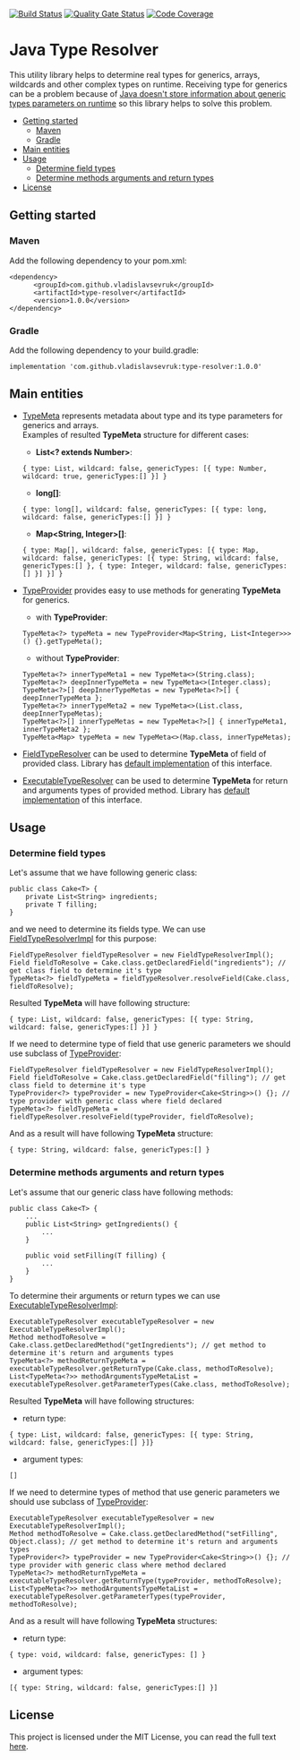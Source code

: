 [![Build Status](https://travis-ci.org/VladislavSevruk/TypeResolver.svg?branch=develop)](https://travis-ci.com/VladislavSevruk/TypeResolver)
[![Quality Gate Status](https://sonarcloud.io/api/project_badges/measure?project=VladislavSevruk_TypeResolver&metric=alert_status)](https://sonarcloud.io/dashboard?id=VladislavSevruk_TypeResolver)
[![Code Coverage](https://sonarcloud.io/api/project_badges/measure?project=VladislavSevruk_TypeResolver&metric=coverage)](https://sonarcloud.io/component_measures?id=VladislavSevruk_TypeResolver&metric=coverage)

# Java Type Resolver
This utility library helps to determine real types for generics, arrays, wildcards and other complex types on runtime. 
Receiving type for generics can be a problem because of [Java doesn't store information about generic types parameters 
on runtime](https://docs.oracle.com/javase/tutorial/java/generics/erasure.html) so this library helps to solve this problem.

* [Getting started](#getting-started)
  * [Maven](#maven)
  * [Gradle](#gradle)
* [Main entities](#main-entities)
* [Usage](#usage)
  * [Determine field types](#determine-field-types)
  * [Determine methods arguments and return types](#determine-methods-arguments-and-return-types)
* [License](#license)

## Getting started
### Maven
Add the following dependency to your pom.xml:
```
<dependency>
      <groupId>com.github.vladislavsevruk</groupId>
      <artifactId>type-resolver</artifactId>
      <version>1.0.0</version>
</dependency>
```
### Gradle
Add the following dependency to your build.gradle:
```
implementation 'com.github.vladislavsevruk:type-resolver:1.0.0'
```

## Main entities
* [TypeMeta](src/main/java/com/github/vladislavsevruk/resolver/type/TypeMeta.java) represents metadata about type and its 
type parameters for generics and arrays.  
Examples of resulted __TypeMeta__ structure for different cases:
  - __List&lt;? extends Number&gt;__:
  ```
  { type: List, wildcard: false, genericTypes: [{ type: Number, wildcard: true, genericTypes:[] }] }
  ```
  - __long[]__:
  ```
  { type: long[], wildcard: false, genericTypes: [{ type: long, wildcard: false, genericTypes:[] }] }
  ```
  - __Map&lt;String, Integer&gt;[]__:
  ```
  { type: Map[], wildcard: false, genericTypes: [{ type: Map, wildcard: false, genericTypes: [{ type: String, wildcard: false, genericTypes:[] }, { type: Integer, wildcard: false, genericTypes:[] }] }] }
  ```

* [TypeProvider](src/main/java/com/github/vladislavsevruk/resolver/type/TypeProvider.java) provides easy to use methods 
for generating __TypeMeta__ for generics.
  - with __TypeProvider__:
  ```
  TypeMeta<?> typeMeta = new TypeProvider<Map<String, List<Integer>>>() {}.getTypeMeta();
  ```
  - without __TypeProvider__:
  ```
  TypeMeta<?> innerTypeMeta1 = new TypeMeta<>(String.class);
  TypeMeta<?> deepInnerTypeMeta = new TypeMeta<>(Integer.class);
  TypeMeta<?>[] deepInnerTypeMetas = new TypeMeta<?>[] { deepInnerTypeMeta };
  TypeMeta<?> innerTypeMeta2 = new TypeMeta<>(List.class, deepInnerTypeMetas);
  TypeMeta<?>[] innerTypeMetas = new TypeMeta<?>[] { innerTypeMeta1, innerTypeMeta2 };
  TypeMeta<Map> typeMeta = new TypeMeta<>(Map.class, innerTypeMetas);
  ```

* [FieldTypeResolver](src/main/java/com/github/vladislavsevruk/resolver/resolver/FieldTypeResolver.java) can be used to 
determine __TypeMeta__ of field of provided class. Library has [default implementation](src/main/java/com/github/vladislavsevruk/resolver/resolver/FieldTypeResolverImpl.java) 
of this interface.
* [ExecutableTypeResolver](src/main/java/com/github/vladislavsevruk/resolver/resolver/ExecutableTypeResolver.java) can be 
used to determine __TypeMeta__ for return and arguments types of provided method. Library has [default implementation](src/main/java/com/github/vladislavsevruk/resolver/resolver/ExecutableTypeResolverImpl.java) 
of this interface.

## Usage
### Determine field types
Let's assume that we have following generic class:
```
public class Cake<T> {
    private List<String> ingredients;
    private T filling;
}
```

and we need to determine its fields type. We can use [FieldTypeResolverImpl](src/main/java/com/github/vladislavsevruk/resolver/resolver/FieldTypeResolverImpl.java)
for this purpose:
```
FieldTypeResolver fieldTypeResolver = new FieldTypeResolverImpl();
Field fieldToResolve = Cake.class.getDeclaredField("ingredients"); // get class field to determine it's type
TypeMeta<?> fieldTypeMeta = fieldTypeResolver.resolveField(Cake.class, fieldToResolve);
```

Resulted __TypeMeta__ will have following structure:
```
{ type: List, wildcard: false, genericTypes: [{ type: String, wildcard: false, genericTypes:[] }] }
```

If we need to determine type of field that use generic parameters we should use subclass of 
[TypeProvider](src/main/java/com/github/vladislavsevruk/resolver/type/TypeProvider.java):
```
FieldTypeResolver fieldTypeResolver = new FieldTypeResolverImpl();
Field fieldToResolve = Cake.class.getDeclaredField("filling"); // get class field to determine it's type
TypeProvider<?> typeProvider = new TypeProvider<Cake<String>>() {}; // type provider with generic class where field declared
TypeMeta<?> fieldTypeMeta = fieldTypeResolver.resolveField(typeProvider, fieldToResolve);
```

And as a result will have following __TypeMeta__ structure:
```
{ type: String, wildcard: false, genericTypes:[] }
```

### Determine methods arguments and return types
Let's assume that our generic class have following methods:
```
public class Cake<T> {
    ...
    public List<String> getIngredients() {
        ...
    }

    public void setFilling(T filling) {
        ...
    }
}
```

To determine their arguments or return types we can use [ExecutableTypeResolverImpl](src/main/java/com/github/vladislavsevruk/resolver/resolver/ExecutableTypeResolverImpl.java):
```
ExecutableTypeResolver executableTypeResolver = new ExecutableTypeResolverImpl();
Method methodToResolve = Cake.class.getDeclaredMethod("getIngredients"); // get method to determine it's return and arguments types
TypeMeta<?> methodReturnTypeMeta = executableTypeResolver.getReturnType(Cake.class, methodToResolve);
List<TypeMeta<?>> methodArgumentsTypeMetaList = executableTypeResolver.getParameterTypes(Cake.class, methodToResolve);
```

Resulted __TypeMeta__ will have following structures:
  - return type:
  ```
  { type: List, wildcard: false, genericTypes: [{ type: String, wildcard: false, genericTypes:[] }]}
  ```
  - argument types:
  ```
  []
  ```

If we need to determine types of method that use generic parameters we should use subclass of 
[TypeProvider](src/main/java/com/github/vladislavsevruk/resolver/type/TypeProvider.java):
```
ExecutableTypeResolver executableTypeResolver = new ExecutableTypeResolverImpl();
Method methodToResolve = Cake.class.getDeclaredMethod("setFilling", Object.class); // get method to determine it's return and arguments types
TypeProvider<?> typeProvider = new TypeProvider<Cake<String>>() {}; // type provider with generic class where method declared
TypeMeta<?> methodReturnTypeMeta = executableTypeResolver.getReturnType(typeProvider, methodToResolve);
List<TypeMeta<?>> methodArgumentsTypeMetaList = executableTypeResolver.getParameterTypes(typeProvider, methodToResolve);
```

And as a result will have following __TypeMeta__ structures:
  - return type:
  ```
  { type: void, wildcard: false, genericTypes: [] }
  ```
  - argument types:
  ```
  [{ type: String, wildcard: false, genericTypes:[] }]
  ```

## License
This project is licensed under the MIT License, you can read the full text [here](LICENSE).